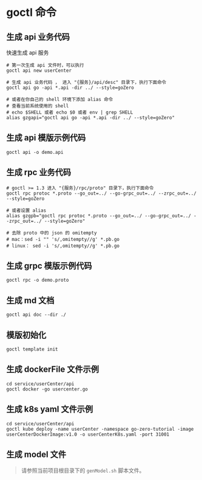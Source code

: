 # goctl 命令

## 生成 api 业务代码

快速生成 api 服务

```shell
# 第一次生成 api 文件时，可以执行
goctl api new userCenter
```

```shell
# 生成 api 业务代码 ， 进入 "{服务}/api/desc" 目录下，执行下面命令
goctl api go -api *.api -dir ../ --style=goZero

# 或者在你自己的 shell 环境下添加 alias 命令
# 查看当前系统使用的 shell
# echo $SHELL 或者 echo $0 或者 env | grep SHELL
alias gzgapi="goctl api go -api *.api -dir ../ --style=goZero"
```

## 生成 api 模版示例代码

```shell
goctl api -o demo.api
```

## 生成 rpc 业务代码

```shell
# goctl >= 1.3 进入 "{服务}/rpc/proto" 目录下，执行下面命令
goctl rpc protoc *.proto --go_out=../ --go-grpc_out=../ --zrpc_out=../ --style=goZero

# 或者设置 alias
alias gzgpb="goctl rpc protoc *.proto --go_out=../ --go-grpc_out=../ --zrpc_out=../ --style=goZero"

# 去除 proto 中的 json 的 omitempty
# mac：sed -i "" 's/,omitempty//g' *.pb.go
# linux： sed -i 's/,omitempty//g' *.pb.go
```

## 生成 grpc 模版示例代码

```shell
goctl rpc -o demo.proto
```

## 生成 md 文档

```shell
goctl api doc --dir ./
```

## 模版初始化

```shell
goctl template init
```

## 生成 dockerFile 文件示例

```shell
cd service/userCenter/api
goctl docker -go usercenter.go
```

## 生成 k8s yaml 文件示例

```shell
cd service/userCenter/api
goctl kube deploy -name userCenter -namespace go-zero-tutorial -image userCenterDockerImage:v1.0 -o userCenterK8s.yaml -port 31001
```

## 生成 model 文件

> 请参照当前项目根目录下的 `genModel.sh` 脚本文件。